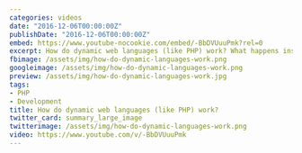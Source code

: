 ```yaml
---
categories: videos
date: "2016-12-06T00:00:00Z"
publishDate: "2016-12-06T00:00:00Z"
embed: https://www.youtube-nocookie.com/embed/-BbDVUuuPmk?rel=0
excerpt: How do dynamic web languages (like PHP) work? What happens inside the webserver?
fbimage: /assets/img/how-do-dynamic-languages-work.png
googleimage: /assets/img/how-do-dynamic-languages-work.png
preview: /assets/img/how-do-dynamic-languages-work.jpg
tags:
- PHP
- Development
title: How do dynamic web languages (like PHP) work?
twitter_card: summary_large_image
twitterimage: /assets/img/how-do-dynamic-languages-work.png
video: https://www.youtube.com/v/-BbDVUuuPmk
---
```


